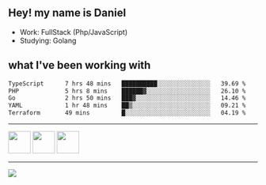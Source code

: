 ## Hey! my name is Daniel

- Work: FullStack (Php/JavaScript)
- Studying: Golang

## what I've been working with
<!--START_SECTION:waka-->

```txt
TypeScript      7 hrs 48 mins   ██████████░░░░░░░░░░░░░░░   39.69 %
PHP             5 hrs 8 mins    ██████▓░░░░░░░░░░░░░░░░░░   26.10 %
Go              2 hrs 50 mins   ███▓░░░░░░░░░░░░░░░░░░░░░   14.46 %
YAML            1 hr 48 mins    ██▒░░░░░░░░░░░░░░░░░░░░░░   09.21 %
Terraform       49 mins         █░░░░░░░░░░░░░░░░░░░░░░░░   04.19 %
```

<!--END_SECTION:waka-->
    

<hr>
<div>
    <img height="45" src="https://img.icons8.com/color/48/000000/nodejs.png"/>
    <img height="45" src="https://www.vectorlogo.zone/logos/golang/golang-ar21.svg">
    <img height="45" src="https://www.vectorlogo.zone/logos/nestjs/nestjs-icon.svg">
</div>
<hr>
<div>
    <a href="https://www.linkedin.com/in/daniel-lucas-bb7b82193/" target="_blank">
        <img src="https://img.shields.io/badge/LinkedIn-0077B5?style=for-the-badge&logo=linkedin&logoColor=white">
    </a>
</div>
